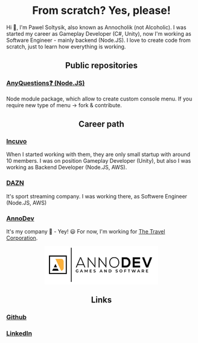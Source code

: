 <h1 align="center">From scratch? Yes, please!</h1>

Hi 👋, I'm Pawel Soltysik, also known as Annocholik (not Alcoholic). I was started my career as Gameplay Developer (C#, Unity), now I'm working as Software Engineer - mainly backend (Node.JS). I love to create code from scratch, just to learn how everything is working.

<h2 align="center">Public repositories</h2>

### [AnyQuestions❓ (Node.JS)](https://github.com/annocholik/AnyQuestions) 
Node module package, which allow to create custom console menu. If you require new type of menu -> fork & contribute.

<h2 align="center">Career path</h2>

### [Incuvo](https://incuvo.com/)
When I started working with them, they are only small startup with around 10 members. I was on position Gameplay Developer (Unity), but also I was working as Backend Developer (Node.JS, AWS).

### [DAZN](https://www.dazn.com/)
It's sport streaming company. I was working there, as Softwere Engineer (Node.JS, AWS)

### [AnnoDev](http://www.annodev.com)
It's my company 🏢 - Yey! 😃 For now, I'm working for [The Travel Corporation](https://ttc.com/).

<div align="center"><img src='./img/logo-2.jpg' align="center" width='300px' height='100px'></div>

<h2 align="center">Links</h2>

### [Github](https://github.com/annocholik)
### [LinkedIn](https://www.linkedin.com/in/pawe%C5%82-so%C5%82tysik-444528146/)